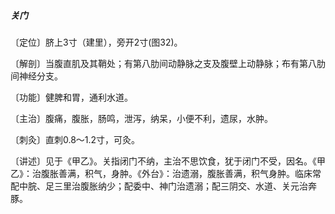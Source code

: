 ##### 关门

〔定位〕脐上3寸（建里），旁开2寸(图32)。

〔解剖〕当腹直肌及其鞘处；有第八肋间动静脉之支及腹壁上动静脉；布有第八肋间神经分支。

〔功能〕健脾和胃，通利水道。

〔主治〕腹痛，腹胀，肠鸣，泄泻，纳呆，小便不利，遗尿，水肿。

〔刺灸〕直刺0.8〜1.2寸，可灸。

〔讲述〕见于《甲乙》。关指闭门不纳，主治不思饮食，犹于闭门不受，因名。《甲乙》：治腹胀善满，积气，身肿。《外台》：治遗溺，腹胀善满，积气身肿。临床常配中脘、足三里治腹胀纳少；配委中、神门治遗溺；配三阴交、水道、关元治奔豚。
